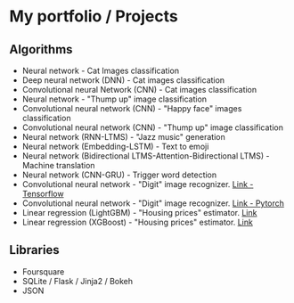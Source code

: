 # My portfolio / Projects

## Algorithms

* Neural network - Cat Images classification
* Deep neural network (DNN) - Cat images classification
* Convolutional neural Network (CNN) - Cat images classification
* Neural network - "Thump up" image classification
* Convolutional neural network (CNN)  - "Happy face" images classification
* Convolutional neural network (CNN) - "Thump up" image classification
* Neural network (RNN-LTMS) - "Jazz music" generation
* Neural network (Embedding-LSTM) - Text to emoji
* Neural network (Bidirectional LTMS-Attention-Bidirectional LTMS) - Machine translation
* Neural network (CNN-GRU) - Trigger word detection
* Convolutional neural network - "Digit" image recognizer. [Link - Tensorflow](https://www.kaggle.com/tmkggl/tensorflow-cnn-hand-digit-recognizer)
* Convolutional neural network - "Digit" image recognizer. [Link - Pytorch](https://www.kaggle.com/tmkggl/pytorch-cnn-digit-recognizer)
* Linear regression (LightGBM) - "Housing prices" estimator. [Link](https://www.kaggle.com/tmkggl/lightgbm-model-crossvalidation)
* Linear regression (XGBoost) - "Housing prices" estimator. [Link](https://www.kaggle.com/tmkggl/real-estate-competition-with-xgboost)

## Libraries

* Foursquare
* SQLite / Flask / Jinja2 / Bokeh
* JSON
